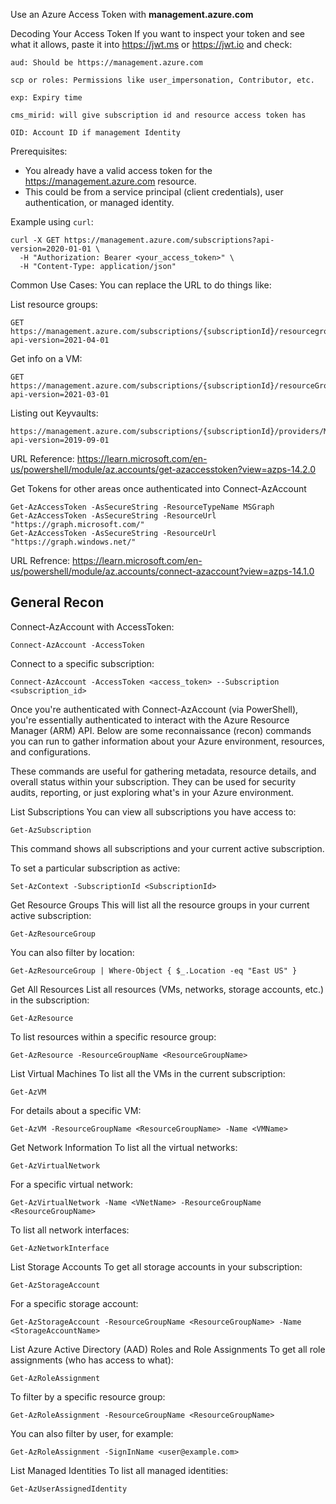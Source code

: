 Use an Azure Access Token with **management.azure.com**

Decoding Your Access Token
If you want to inspect your token and see what it allows, paste it into https://jwt.ms or https://jwt.io and check:
```
aud: Should be https://management.azure.com

scp or roles: Permissions like user_impersonation, Contributor, etc.

exp: Expiry time

cms_mirid: will give subscription id and resource access token has

OID: Account ID if management Identity
```

Prerequisites:
- You already have a valid access token for the https://management.azure.com resource.
- This could be from a service principal (client credentials), user authentication, or managed identity.

Example using `curl`:
```
curl -X GET https://management.azure.com/subscriptions?api-version=2020-01-01 \
  -H "Authorization: Bearer <your_access_token>" \
  -H "Content-Type: application/json"
```

Common Use Cases:
You can replace the URL to do things like:

List resource groups:
```
GET https://management.azure.com/subscriptions/{subscriptionId}/resourcegroups?api-version=2021-04-01
```


Get info on a VM:
```
GET https://management.azure.com/subscriptions/{subscriptionId}/resourceGroups/{rg}/providers/Microsoft.Compute/virtualMachines/{vm}?api-version=2021-03-01
```

Listing out Keyvaults:
```
https://management.azure.com/subscriptions/{subscriptionId}/providers/Microsoft.KeyVault/vaults?api-version=2019-09-01
```

URL Reference: https://learn.microsoft.com/en-us/powershell/module/az.accounts/get-azaccesstoken?view=azps-14.2.0

Get Tokens for other areas once authenticated into Connect-AzAccount
```
Get-AzAccessToken -AsSecureString -ResourceTypeName MSGraph
Get-AzAccessToken -AsSecureString -ResourceUrl "https://graph.microsoft.com/"
Get-AzAccessToken -AsSecureString -ResourceUrl "https://graph.windows.net/"  
```



URL Refrence: https://learn.microsoft.com/en-us/powershell/module/az.accounts/connect-azaccount?view=azps-14.1.0



## General Recon 

Connect-AzAccount with AccessToken:

```
Connect-AzAccount -AccessToken
```

Connect to a specific subscription:
```
Connect-AzAccount -AccessToken <access_token> --Subscription <subscription_id>
```

Once you're authenticated with Connect-AzAccount (via PowerShell), you're essentially authenticated to interact with the Azure Resource Manager (ARM) API. Below are some reconnaissance (recon) commands you can run to gather information about your Azure environment, resources, and configurations.

These commands are useful for gathering metadata, resource details, and overall status within your subscription. They can be used for security audits, reporting, or just exploring what's in your Azure environment.

List Subscriptions
You can view all subscriptions you have access to:
```
Get-AzSubscription
```

This command shows all subscriptions and your current active subscription.

To set a particular subscription as active:
```
Set-AzContext -SubscriptionId <SubscriptionId>
```

Get Resource Groups
This will list all the resource groups in your current active subscription:

```
Get-AzResourceGroup
```


You can also filter by location:
```
Get-AzResourceGroup | Where-Object { $_.Location -eq "East US" }
```

Get All Resources
List all resources (VMs, networks, storage accounts, etc.) in the subscription:
```
Get-AzResource
```

To list resources within a specific resource group:
```
Get-AzResource -ResourceGroupName <ResourceGroupName>
```

List Virtual Machines
To list all the VMs in the current subscription:
```
Get-AzVM
```

For details about a specific VM:
```
Get-AzVM -ResourceGroupName <ResourceGroupName> -Name <VMName>
```

Get Network Information
To list all the virtual networks:
```
Get-AzVirtualNetwork
```


For a specific virtual network:
```
Get-AzVirtualNetwork -Name <VNetName> -ResourceGroupName <ResourceGroupName>
```

To list all network interfaces:
```
Get-AzNetworkInterface
```

List Storage Accounts
To get all storage accounts in your subscription:
```
Get-AzStorageAccount
```


For a specific storage account:
```
Get-AzStorageAccount -ResourceGroupName <ResourceGroupName> -Name <StorageAccountName>
```


List Azure Active Directory (AAD) Roles and Role Assignments
To get all role assignments (who has access to what):
```
Get-AzRoleAssignment
```

To filter by a specific resource group:
```
Get-AzRoleAssignment -ResourceGroupName <ResourceGroupName>
```

You can also filter by user, for example:
```
Get-AzRoleAssignment -SignInName <user@example.com>
```

List Managed Identities
To list all managed identities:
```
Get-AzUserAssignedIdentity
```

